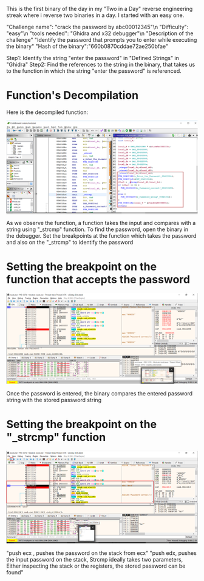 This is the first binary of the day in my "Two in a Day" reverse engineering streak where i reverse two binaries in a day. I started with an easy one. 

"Challenge name": "crack the password by abc00012345"\n
"Difficulty": "easy"\n
"tools needed": "Ghidra and x32 debugger"\n
"Description of the challenge" "Identify the password that prompts you to enter while executing the binary"
"Hash of the binary":"660b0870cddae72ae250bfae"

Step1: Identify the string "enter the password" in "Defined Strings" in "Ghidra" 
Step2: Find the references to the string in the binary, that takes us to the function in which the string "enter the password" is referenced.

# Function's Decompilation

Here is the decompiled function:

![function's decompilation](crackme1.disassembly.png)

As we observe the function, a function takes the input and compares with a string using "_strcmp" function. To find the password, open the binary in the debugger.
Set the breakpoints at the function which takes the password and also on the "_strcmp" to identify the password

# Setting the breakpoint on the function that accepts the password

![Enter the password](crackme1.diss1.png)

Once the password is entered, the binary compares the entered password string with the stored password string

# Setting the breakpoint on the "_strcmp" function

![Comparison](crackme1.diss2.png)

"push ecx , pushes the password on the stack from ecx" "push edx, pushes the input password on the stack, Strcmp ideally takes two parameters, Either inspecting the stack or the registers, the stored password can be found"










